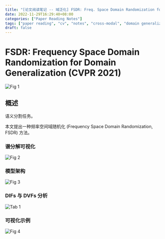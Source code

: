 ```yaml
---
title: "[论文阅读笔记 -- 域泛化] FSDR: Freq. Space Domain Randomization for DG(CVPR 2021)"
date: 2022-11-29T16:29:40+08:00
categories: ["Paper Reading Notes"]
tags: ["paper reading", "cv", "notes", "cross-modal", "domain generalization", "frequency", "semantic segmentation"]
draft: false
---
```


# FSDR: Frequency Space Domain Randomization for Domain Generalization (CVPR 2021)

![Fig 1](/images/2022/PRN311/1.png)

## 概述

语义分割任务。  

本文提出一种频率空间域随机化 (Frequency Space Domain Randomization, FSDR) 方法。  

### 谱分解可视化

![Fig 2](/images/2022/PRN311/2.png)

### 模型架构

![Fig 3](/images/2022/PRN311/3.png)

### DIFs 与 DVFs 分析

![Tab 1](/images/2022/PRN311/T1.png)

### 可视化示例

![Fig 4](/images/2022/PRN311/4.png)

